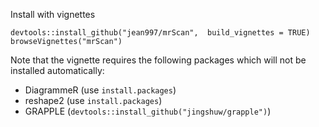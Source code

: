 Install with vignettes

```
devtools::install_github("jean997/mrScan",  build_vignettes = TRUE)
browseVignettes("mrScan")
```

Note that the vignette requires the following packages which will not be 
installed automatically:

+ DiagrammeR (use `install.packages`)
+ reshape2 (use `install.packages`)
+ GRAPPLE (`devtools::install_github("jingshuw/grapple")`)
